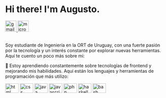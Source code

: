 <!-- welcome message -->

# Hi there! I'm Augusto.

<!-- badge -->
<div>
  <a href="mailto:MR-Addict@qq.com" target="_blank">
    <img
      height="35"
      alt="gmail logo"
      src="https://img.shields.io/static/v1?message=Email&logo=gmail&label=&color=A084DC&logoColor=white&labelColor=&style=for-the-badge"
    />
  </a>
  <a href="https://mraddict.one" target="_blank">
    <img
      height="35"
      alt="microsoft-outlook logo"
      src="https://img.shields.io/static/v1?message=Website&logo=microsoft-outlook&label=&color=7F167F&logoColor=white&labelColor=&style=for-the-badge"
    />
  </a>
</div>

<br/>

Soy estudiante de Ingeniería en la ORT de Uruguay, con una fuerte pasión por la tecnología y un interés constante por explorar nuevas herramientas. Aquí te cuento un poco más sobre mí:

🌱 Estoy aprendiendo constantemente sobre tecnologías de frontend y mejorando mis habilidades.
Aquí están los lenguajes y herramientas de programación que más utilizo:

<div> 
  <img height="30" width="42" alt="html logo" src="https://cdn.jsdelivr.net/gh/devicons/devicon/icons/html5/html5-plain.svg" />
  <img height="30" width="42" alt="css logo" src="https://cdn.jsdelivr.net/gh/devicons/devicon/icons/css3/css3-plain.svg" /> 
  <img height="30" width="42" alt="java logo" src="https://cdn.jsdelivr.net/gh/devicons/devicon/icons/java/java-original.svg" /> 
  <img height="30" width="42" alt="javascript logo" src="https://cdn.jsdelivr.net/gh/devicons/devicon/icons/javascript/javascript-  original.svg" />
  <img height="30" width="42" alt="php logo" src="https://cdn.jsdelivr.net/gh/devicons/devicon/icons/php/php-original.svg" />
 <img height="30" width="42" alt="haskell logo" src="https://cdn.jsdelivr.net/gh/devicons/devicon/icons/haskell/haskell-original.svg" />
 <img height="30" width="42" alt="bash logo" src="https://cdn.jsdelivr.net/gh/devicons/devicon/icons/bash/bash-original.svg" />
</div>
